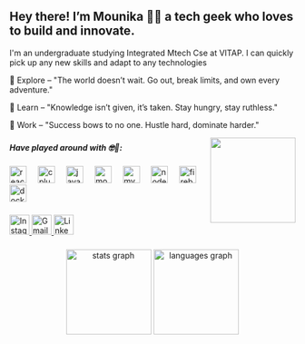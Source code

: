 

<h2 align="left">Hey there! I’m Mounika 👩‍💻 a tech geek who loves to build and innovate.</h2>
 
<p>I'm an undergraduate studying Integrated Mtech Cse at VITAP. I can quickly pick up any new skills and adapt to any technologies </p>

🔹 Explore – "The world doesn’t wait. Go out, break limits, and own every adventure."

🔹 Learn – "Knowledge isn’t given, it’s taken. Stay hungry, stay ruthless."

🔹 Work – "Success bows to no one. Hustle hard, dominate harder."
 
<img align="right" height="150" src="https://user-images.githubusercontent.com/62280849/128852791-6fb73a65-29a6-4c5e-84c5-e8372ac2bd77.gif"  />

###
<h5>Have played around with 🤓🥰:</h5>
<div align="left">
  <img src="https://cdn.jsdelivr.net/gh/devicons/devicon/icons/react/react-original.svg" height="30" alt="react logo"  />
  <img width="12" />
  <img src="https://cdn.jsdelivr.net/gh/devicons/devicon/icons/cplusplus/cplusplus-original.svg" height="30" alt="cplusplus logo"  />
  <img width="12" />
  <img src="https://cdn.jsdelivr.net/gh/devicons/devicon/icons/java/java-original.svg" height="30" alt="java logo"  />
  <img width="12" />
  <img src="https://cdn.jsdelivr.net/gh/devicons/devicon/icons/mongodb/mongodb-original.svg" height="30" alt="mongodb logo"  />
  <img width="12" />
  <img src="https://cdn.jsdelivr.net/gh/devicons/devicon/icons/mysql/mysql-original.svg" height="30" alt="mysql logo"  />
  <img width="12" />
  <img src="https://cdn.jsdelivr.net/gh/devicons/devicon/icons/nodejs/nodejs-original.svg" height="30" alt="nodejs logo"  />
  <img width="12" />
  <img src="https://cdn.jsdelivr.net/gh/devicons/devicon/icons/firebase/firebase-plain.svg" height="30" alt="firebase logo"  />
  <img width="12" />
  <img src="https://cdn.jsdelivr.net/gh/devicons/devicon/icons/docker/docker-original.svg" height="30" alt="docker logo"  />
</div>

###

<div align="left">
  <a href="https://www.instagram.com/b__mounica/" target="_blank">
    <img src="https://img.shields.io/static/v1?message=Instagram&logo=instagram&color=E4405F&style=for-the-badge" height="35" alt="Instagram logo" />
  </a>
  
  <a href="mailto:bhupanimounika123@gmail.com" target="_blank">
    <img src="https://img.shields.io/static/v1?message=Gmail&logo=gmail&color=D14836&style=for-the-badge" height="35" alt="Gmail logo" />
  </a>
  
  <a href="https://www.linkedin.com/in/bhupani-mounika-a97388243/" target="_blank">
    <img src="https://img.shields.io/static/v1?message=LinkedIn&logo=linkedin&color=0077B5&style=for-the-badge" height="35" alt="LinkedIn logo" />
  </a>
</div>

###

###

<div align="center">
  <img src="https://github-readme-stats.vercel.app/api?username=Bhupanimounika22&hide_title=false&hide_rank=false&show_icons=true&include_all_commits=true&count_private=true&disable_animations=false&theme=dracula&locale=en&hide_border=false" height="150" alt="stats graph"  />
  <img src="https://github-readme-stats.vercel.app/api/top-langs?username=Bhupanimounika22&locale=en&hide_title=false&layout=compact&card_width=320&langs_count=5&theme=dracula&hide_border=false" height="150" alt="languages graph"  />
</div>

###
 
